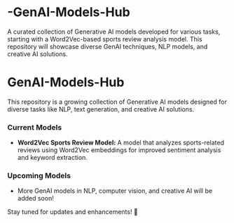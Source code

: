 # -GenAI-Models-Hub
A curated collection of Generative AI models developed for various tasks, starting with a Word2Vec-based sports review analysis model. This repository will showcase diverse GenAI techniques, NLP models, and creative AI solutions.
# GenAI-Models-Hub

This repository is a growing collection of Generative AI models designed for diverse tasks like NLP, text generation, and creative AI solutions. 

### Current Models
- **Word2Vec Sports Review Model:** A model that analyzes sports-related reviews using Word2Vec embeddings for improved sentiment analysis and keyword extraction.

### Upcoming Models
- More GenAI models in NLP, computer vision, and creative AI will be added soon!

Stay tuned for updates and enhancements! 🚀
